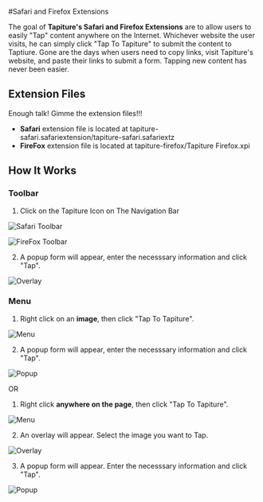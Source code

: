 #Safari and Firefox Extensions

The goal of **Tapiture's Safari and Firefox Extensions** are to allow users to easily "Tap" content anywhere on the Internet. Whichever website the user visits, he can simply click "Tap To Tapiture" to submit the content to Taptiure. Gone are the days when users need to copy links, visit Tapiture's website, and paste their links to submit a form. Tapping new content has never been easier.

## Extension Files

Enough talk! Gimme the extension files!!!

* **Safari** extension file is located at tapiture-safari.safariextension/tapiture-safari.safariextz
* **FireFox** extension file is located at tapiture-firefox/Tapiture Firefox.xpi

## How It Works

### Toolbar
1) Click on the Tapiture Icon on The Navigation Bar

![Safari Toolbar](http://i.imgur.com/EZYn4sO.png)

![FireFox Toolbar](http://i.imgur.com/TdNZb9p.png)

2) A popup form will appear, enter the necesssary information and click "Tap".

![Overlay](http://i.imgur.com/O7SaxlU.png)

### Menu
1) Right click on an **image**, then click "Tap To Tapiture".

![Menu](http://i.imgur.com/N2w0lZf.png)

2) A popup form will appear, enter the necesssary information and click "Tap".

![Popup](http://i.imgur.com/4TrSvKd.png)

OR

1) Right click **anywhere on the page**, then click "Tap To Tapiture".

![Menu](http://i.imgur.com/N2w0lZf.png)

2) An overlay will appear. Select the image you want to Tap.

![Overlay](http://i.imgur.com/O7SaxlU.png)

3) A popup form will appear. Enter the necesssary information and click "Tap".

![Popup](http://i.imgur.com/4TrSvKd.png)